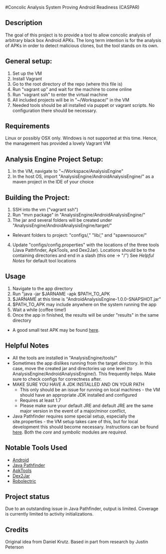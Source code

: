 #Concolic Analysis System Proving Android Readiness (CASPAR)

## Description

The goal of this project is to provide a tool to allow concolic analysis of arbitrary black box Android APKs.  The long term intention is for the analysis of APKs in order to detect malicious clones, but the tool stands on its own.

## General setup:

1. Set up the VM
  1. Install Vagrant
  2. Go to the root directory of the repo (where this file is)
  3. Run "vagrant up" and wait for the machine to come online
  4. Run "vagrant ssh" to enter the virtual machine
2. All included projects will be in "~/Workspace/" in the VM
3. Needed tools should be all installed via puppet or vagrant scripts.  No configuration there should be necessary.

## Requirements

Linux or possibly OSX only.  Windows is not supported at this time.  Hence, the management has provided a lovely Vagrant VM

## Analysis Engine Project Setup:

1. In the VM, navigate to "~/Workspace/AnalysisEngine"
2. In the host OS, import "AnalysisEngine/AndroidAnalysisEngine/" as a maven project in the IDE of your choice

## Building the Project:

1. SSH into the vm ("vagrant ssh")
2. Run "mvn package" in "AnalysisEngine/AndroidAnalysisEngine/"
3. The jar and several folders will be created under "AnalysisEngine/AndroidAnalysisEngine/target/"
  * Relevant folders to project: "configs/," "lib/," and "spawnsource/"
4. Update "configs/config.properties" with the locations of the three tools (Java Pathfinder, ApkTools, and Dex2Jar).  Locations should be to the containing directories and end in a slash (this one -> "/")  See _Helpful Notes_ for default tool locations

## Usage

1. Navigate to the app directory
2. Run "java -jar $JARNAME -apk $PATH\_TO\_APK
  1. $JARNAME at this time is "AndroidAnalysisEngine-1.0.0-SNAPSHOT.jar"
  2. $PATH\_TO\_APK may include anywhere on the system running the app
3. Wait a while (coffee time!)
4. Once the app in finished, the results will be under "results" in the same directory

* A good small test APK may be found [here](https://github.com/stephanenicolas/RoboDemo/robodemo-sample-1.0.1.apk/qr_code).


## Helpful Notes

* All the tools are installed in "AnalysisEngine/tools/"
* Sometimes the app dislikes running from the target directory.  In this case, move the created jar and directories up one level (to AnalysisEngine/AndroidAnalysisEngine/).  This frequently helps.  Make sure to check configs for correctness after.
* MAKE SURE YOU HAVE A JDK INSTALLED AND ON YOUR PATH
  * This only should be an issue for running on local machines - the VM should have an appropriate JDK installed and configured
  * Requires at least 1.7
  * Please make sure your default JRE and default JRE are the same major version in the event of a major/minor conflict,
* Java Pathfinder requires some special setup, especially the site.properties - the VM setup takes care of this, but for local development this should become necessary.  Instructions can be found [here](http://babelfish.arc.nasa.gov/trac/jpf/wiki/install/site-properties).  Both the *core* and *symbolic* modules are *required*.

## Notable Tools Used

* [Android](https://developer.android.com/index.html)
* [Java Pathfinder](http://babelfish.arc.nasa.gov/trac/jpf)
* [ApkTools](https://code.google.com/p/android-apktool/)
* [Dex2Jar](https://code.google.com/p/dex2jar/)
* [Robolectric](http://robolectric.org/)

## Project status

Due to an outstanding issue in Java Pathfinder, output is limited.  Coverage is currently limited to activity initializations.

## Credits

Original idea from Daniel Krutz.  Based in part from research by Justin Peterson